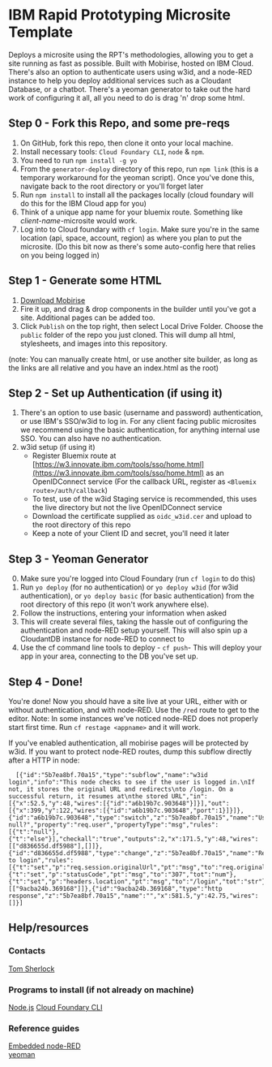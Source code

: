 # IBM Rapid Prototyping Microsite Template

Deploys a microsite using the RPT's methodologies, allowing you to get a site running as fast as possible. Built with Mobirise, hosted on IBM Cloud. There's also an option to authenticate users using w3id, and a node-RED instance to help you deploy additional services such as a Cloudant Database, or a chatbot. There's a yeoman generator to take out the hard work of configuring it all, all you need to do is drag 'n' drop some html.

## Step 0 - Fork this Repo, and some pre-reqs

1.  On GitHub, fork this repo, then clone it onto your local machine.
2.  Install necessary tools: `Cloud Foundary CLI`, `node` & `npm`.
3.  You need to run `npm install -g yo`
4.  From the `generator-deploy` directory of this repo, run `npm link` (this is a temporary workaround for the yeoman script). Once you've done this, navigate back to the root directory or you'll forget later
5.  Run `npm install` to install all the packages locally (cloud foundary will do this for the IBM Cloud app for you)
6.  Think of a unique app name for your bluemix route. Something like _client-name_-microsite would work.
7.  Log into to Cloud foundary with `cf login`. Make sure you're in the same location (api, space, account, region) as where you plan to put the microsite. (Do this bit now as there's some auto-config here that relies on you being logged in)

## Step 1 - Generate some HTML

1.  [Download Mobirise](http://mobirise.com/)
2.  Fire it up, and drag & drop components in the builder until you've got a site. Additional pages can be added too.
3.  Click `Publish` on the top right, then select Local Drive Folder. Choose the `public` folder of the repo you just cloned. This will dump all html, stylesheets, and images into this repository.

(note: You can manually create html, or use another site builder, as long as the links are all relative and you have an index.html as the root)

## Step 2 - Set up Authentication (if using it)

1.  There's an option to use basic (username and password) authentication, or use IBM's SSO/w3id to log in. For any client facing public microsites we recommend using the basic authentication, for anything internal use SSO. You can also have no authentication.
2.  w3id setup (if using it)
    * Register Bluemix route at [https://w3.innovate.ibm.com/tools/sso/home.html](https://w3.innovate.ibm.com/tools/sso/home.html) as an OpenIDConnect service (For the callback URL, register as `<Bluemix route>/auth/callback`)
    * To test, use of the w3id Staging service is recommended, this uses the live directory but not the live OpenIDConnect service
    * Download the certificate supplied as `oidc_w3id.cer` and upload to the root directory of this repo
    * Keep a note of your Client ID and secret, you'll need it later

## Step 3 - Yeoman Generator

0.  Make sure you're logged into Cloud Foundary (run `cf login` to do this)
1.  Run `yo deploy` (for no authentication) or `yo deploy w3id` (for w3id authentication), or `yo deploy basic` (for basic authentication) from the root directory of this repo (it won't work anywhere else).
1.  Follow the instructions, entering your information when asked
1.  This will create several files, taking the hassle out of configuring the authentication and node-RED setup yourself. This will also spin up a CloudantDB instance for node-RED to connect to
1.  Use the cf command line tools to deploy - `cf push`- This will deploy your app in your area, connecting to the DB you've set up.

## Step 4 - Done!

You're done! Now you should have a site live at your URL, either with or without authentication, and with node-RED. Use the `/red` route to get to the editor.
Note: In some instances we've noticed node-RED does not properly start first time. Run `cf restage <appname>` and it will work.

If you've enabled authentication, all mobirise pages will be protected by w3id. If you want to protect node-RED routes, dump this subflow directly after a HTTP in node:

```
  [{"id":"5b7ea8bf.70a15","type":"subflow","name":"w3id login","info":"This node checks to see if the user is logged in.\nIf not, it stores the original URL and redirects\nto /login. On a successful return, it resumes at\nthe stored URL","in":[{"x":52.5,"y":48,"wires":[{"id":"a6b19b7c.903648"}]}],"out":[{"x":399,"y":122,"wires":[{"id":"a6b19b7c.903648","port":1}]}]},{"id":"a6b19b7c.903648","type":"switch","z":"5b7ea8bf.70a15","name":"User null?","property":"req.user","propertyType":"msg","rules":[{"t":"null"},{"t":"else"}],"checkall":"true","outputs":2,"x":171.5,"y":48,"wires":[["d836655d.df5988"],[]]},{"id":"d836655d.df5988","type":"change","z":"5b7ea8bf.70a15","name":"Redirect to login","rules":[{"t":"set","p":"req.session.originalUrl","pt":"msg","to":"req.originalUrl","tot":"msg"},{"t":"set","p":"statusCode","pt":"msg","to":"307","tot":"num"},{"t":"set","p":"headers.location","pt":"msg","to":"/login","tot":"str"}],"action":"","property":"","from":"","to":"","reg":false,"x":392,"y":42,"wires":[["9acba24b.369168"]]},{"id":"9acba24b.369168","type":"http response","z":"5b7ea8bf.70a15","name":"","x":581.5,"y":42.75,"wires":[]}]
```

## Help/resources

### Contacts

[Tom Sherlock](mailto:tsherloc@uk.ibm.com)

### Programs to install (if not already on machine)

[Node.js](https://nodejs.org/en/download/)
[Cloud Foundary CLI](https://docs.cloudfoundry.org/cf-cli/install-go-cli.html)

### Reference guides

[Embedded node-RED](https://nodered.org/docs/embedding)  
[yeoman](http://yeoman.io/)

